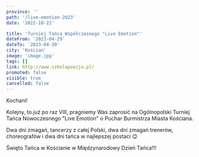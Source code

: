 ```yaml
---
province: ''
path: '/live-emotion-2023'
date: '2022-10-22'

title: 'Turniej Tańca Współczesnego "Live Emotion"'
dateFrom: '2023-04-29'
dateTo: '2023-04-30'
city: 'Kościan'
image: 'image.jpg'
tags: []
link: http://www.szkolapoezja.pl/
promoted: false
visible: true
cancelled: false
---
```

Kochani!

Kolejny, to już po raz VIII, pragniemy Was zaprosić na Ogólnopolski Turniej Tańca Nowoczesnego "Live Emotion" o Puchar Burmistrza Miasta Kościana.

Dwa dni zmagań, tancerzy z całej Polski, dwa dni zmagań trenerów, choreografów i dwa dni tańca w najlepszej postaci 😉

Święto Tańca w Kościanie w Międzynarodowy Dzień Tańca!!!
